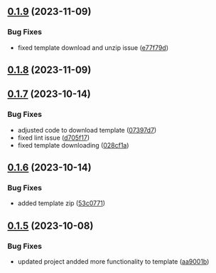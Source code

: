 ## [0.1.9](https://github.com/victormazeli/api-gen-cli/compare/v0.1.8...v0.1.9) (2023-11-09)


### Bug Fixes

* fixed template download and unzip issue ([e77f79d](https://github.com/victormazeli/api-gen-cli/commit/e77f79d3e78784dc720bd7713dc7c682eda754b4))



## [0.1.8](https://github.com/victormazeli/api-gen-cli/compare/v0.1.7...v0.1.8) (2023-11-09)



## [0.1.7](https://github.com/victormazeli/api-gen-cli/compare/v0.1.6...v0.1.7) (2023-10-14)


### Bug Fixes

* adjusted code to download template ([07397d7](https://github.com/victormazeli/api-gen-cli/commit/07397d747ba8e005fffb3bb856596816b4e9372a))
* fixed lint issue ([d705f17](https://github.com/victormazeli/api-gen-cli/commit/d705f1734730641abb1a5c52b5336367d00e60d7))
* fixed template downloading ([028cf1a](https://github.com/victormazeli/api-gen-cli/commit/028cf1a3e5dde567e9d029285b678afdb51ea5f7))



## [0.1.6](https://github.com/victormazeli/api-gen-cli/compare/v0.1.5...v0.1.6) (2023-10-14)


### Bug Fixes

* added template zip ([53c0771](https://github.com/victormazeli/api-gen-cli/commit/53c0771e29ec442edf55dd174ed245900214e0f0))



## [0.1.5](https://github.com/victormazeli/api-gen-cli/compare/v0.1.4...v0.1.5) (2023-10-08)


### Bug Fixes

* updated project andded more functionality to template ([aa9001b](https://github.com/victormazeli/api-gen-cli/commit/aa9001b13bcd2dee8d3090ec4bf04621da5df5b7))



